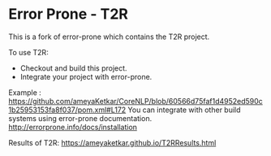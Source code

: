 # Error Prone - T2R

This is a fork of error-prone which contains the T2R project. 

To use T2R: 
* Checkout and build this project.
* Integrate your project with error-prone. 

Example : https://github.com/ameyaKetkar/CoreNLP/blob/60566d75faf1d4952ed590c1b25953153fa8f037/pom.xml#L172
You can integrate with other build systems using error-prone documentation. http://errorprone.info/docs/installation

Results of T2R: 
https://ameyaketkar.github.io/T2RResults.html
  
